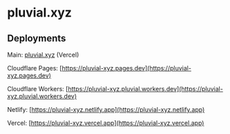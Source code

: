 # pluvial.xyz

## Deployments

Main: [pluvial.xyz](https://pluvial.xyz) (Vercel)

Cloudflare Pages: [https://pluvial-xyz.pages.dev](https://pluvial-xyz.pages.dev)

Cloudflare Workers: [https://pluvial-xyz.pluvial.workers.dev](https://pluvial-xyz.pluvial.workers.dev)

Netlify: [https://pluvial-xyz.netlify.app](https://pluvial-xyz.netlify.app)

Vercel: [https://pluvial-xyz.vercel.app](https://pluvial-xyz.vercel.app)
